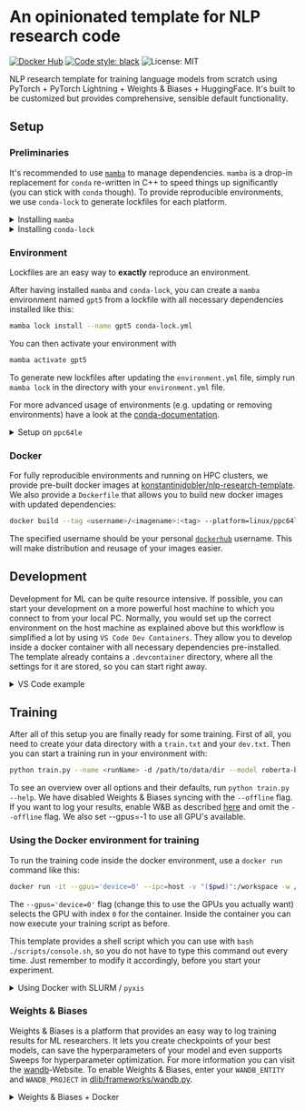 # An opinionated template for NLP research code

[![Docker Hub](https://img.shields.io/docker/v/konstantinjdobler/nlp-research-template/latest?color=blue&label=docker&logo=docker)](https://hub.docker.com/r/konstantinjdobler/nlp-research-template/tags) [![Code style: black](https://img.shields.io/badge/code%20style-black-000000.svg)](https://github.com/psf/black) ![License: MIT](https://img.shields.io/github/license/konstantinjdobler/nlp-research-template?color=green)

NLP research template for training language models from scratch using PyTorch + PyTorch Lightning + Weights & Biases + HuggingFace. It's built to be customized but provides comprehensive, sensible default functionality.

## Setup

### Preliminaries

It's recommended to use [`mamba`](https://github.com/mamba-org/mamba) to manage dependencies. `mamba` is a drop-in replacement for `conda` re-written in C++ to speed things up significantly (you can stick with `conda` though). To provide reproducible environments, we use `conda-lock` to generate lockfiles for each platform.

<details><summary>Installing <code>mamba</code></summary>

<p>

On Unix-like platforms, run the snippet below. Otherwise, visit the [mambaforge repo](https://github.com/conda-forge/miniforge#mambaforge). Note this does not use the Anaconda installer, which reduces bloat.

```bash
curl -L -O "https://github.com/conda-forge/miniforge/releases/latest/download/Mambaforge-$(uname)-$(uname -m).sh"
bash Mambaforge-$(uname)-$(uname -m).sh
```

<details><summary>using Windows</summary>

<p>

When installing Mamba on Windows you will need to add its Script-folder to your **PATH** environment variable. This folder is by default located at 
```bash
C:\Users\user\mambaforge\Scripts
```
Afterwards, you will be able to run `mamba` commands simply from your command line. Note that you might not be able to activate your created environments within `powershell`. A simple workaround would be to use `cmd` instead.
</details>

</details>

<details><summary>Installing <code>conda-lock</code></summary>

<p>

The preferred method is to install conda-lock into your `mamba` / `conda` `base` environment using `mamba install -c conda-forge -n base conda-lock`. Then, you can access conda-lock via the automatic subcommand discovery (e.g. `mamba lock --version`). Otherwise, visit the [conda-lock repo](https://github.com/conda/conda-lock). For basic usage, have a look at the commands below:

```bash
mamba lock install --name gpt5 conda-lock.yml # create environment with name gpt5 based on lockfile
mamba lock # create new lockfile based on environment.yml
mamba lock --update <package-name> # update specific packages in lockfile
```

</details>


### Environment

Lockfiles are an easy way to **exactly** reproduce an environment.

After having installed `mamba` and `conda-lock`, you can create a `mamba` environment named `gpt5` from a lockfile with all necessary dependencies installed like this:

```bash
mamba lock install --name gpt5 conda-lock.yml
```

You can then activate your environment with
```bash
mamba activate gpt5
```

To generate new lockfiles after updating the `environment.yml` file, simply run `mamba lock` in the directory with your `environment.yml` file.

For more advanced usage of environments (e.g. updating or removing environments) have a look at the [conda-documentation](https://conda.io/projects/conda/en/latest/user-guide/tasks/manage-environments.html#removing-an-environment).

<details><summary>Setup on <code>ppc64le</code></summary>

<p>

**If you're not using a PowerPC machine, do not worry about this.**

Whenever you create an environment for a different processor architecture, you will need to use the packages suited for it. IBM PowerPC machines for example use a special processor architecture called <code>ppc64le</code>. 
Setting up the environment therefore is slightly more tricky because the official channels do not provide packages compiled for <code>ppc64le</code>. However, we can use the amazing [Open-CE channel](https://ftp.osuosl.org/pub/open-ce/current/) instead. A lockfile containing the relevant dependencies is already prepared in <code>ppc64le.conda-lock.yml</code> and the environment again can be simply installed with:

```bash
mamba lock install --name gpt5-ppc64le ppc64le.conda-lock.yml
```

Dependencies for <code>ppce64le</code> should go into the seperate <code>ppc64le.environment.yml</code> file. Use the following command to generate a new lockfile after updating the dependencies:

```bash
mamba lock --file ppc64le.environment.yml --lockfile ppc64le.conda-lock.yml
```

</p>
</details>

### Docker

For fully reproducible environments and running on HPC clusters, we provide pre-built docker images at [konstantinjdobler/nlp-research-template](https://hub.docker.com/r/konstantinjdobler/nlp-research-template/tags). We also provide a `Dockerfile` that allows you to build new docker images with updated dependencies:

```bash
docker build --tag <username>/<imagename>:<tag> --platform=linux/ppc64le .
```
The specified username should be your personal [`dockerhub`](https://hub.docker.com) username. This will make distribution and reusage of your images easier.

## Development
Development for ML can be quite resource intensive. If possible, you can start your development on a more powerful host machine to which you connect to from your local PC. Normally, you would set up the correct environment on the host machine as explained above but this workflow is simplified a lot by using `VS Code Dev Containers`. They allow you to develop inside a docker container with all necessary dependencies pre-installed.  The template already contains a `.devcontainer` directory, where all the settings for it are stored, so you can start right away.
<details><summary>VS Code example</summary>

<p>

After having installed the [Remote-SSH-](https://code.visualstudio.com/docs/remote/ssh), and [Dev Containers-Extension](https://code.visualstudio.com/docs/devcontainers/containers), you set up your `DEV Container` in the following way:

1. Establish the SSH-connection with the host by opening your VS Code command pallet and typing <code>Remote-SSH: Connect to Host</code>. Now you can connect to your host machine.
2. Open the folder that contains this template on the host machine.
3. VS Code will automatically detect the `.devcontainer` directory and ask you to reopen the folder in a DEV-Container.
4. Press `Reopen in Container' and wait for VS Code to set everything up.

When using this workflow you will have to adapt `"runArgs": ["--ipc=host", "--gpus", "device=CHANGE_ME"]` in [`.devcontainer/devcontainer.json`](.devcontainer/devcontainer.json) and specify the GPU-devices you are actually going to use on the host machine for your development. Optionally you can mount cache files with `"mounts": ["source=/MY_HOME_DIR/.cache,target=/home/mamba/.cache,type=bind"]`.

Additionally, you can set the `WANDB_API_KEY` in your remote environment; it will then be automatically mapped into the container.

</p>
</details>

## Training

After all of this setup you are finally ready for some training. First of all, you need to create your data directory with a `train.txt` and your `dev.txt`. Then you can start a training run in your environment with:

```bash
python train.py --name <runName> -d /path/to/data/dir --model roberta-base --gpus=-1 --offline
```

To see an overview over all options and their defaults, run `python train.py --help`.
We have disabled Weights & Biases syncing with the `--offline` flag. If you want to log your results, enable W&B as described [here](#weights--biases) and omit the `--offline` flag. We also set --gpus=-1 to use all GPU's available.

### Using the Docker environment for training
To run the training code inside the docker environment, use a `docker run` command like this:
```bash
docker run -it --gpus='device=0' --ipc=host -v "($pwd)":/workspace -w /workspace <IMAGENAME> bash
```
The `--gpus='device=0'` flag (change this to use the GPUs you actually want) selects the GPU with index `0` for the container. Inside the container you can now execute your training script as before.

This template provides a shell script which you can use with `bash ./scripts/console.sh`, so you do not have to type this command out every time. Just remember to modify it accordingly, before you start your experiment.

<details><summary>Using Docker with SLURM / <code>pyxis</code></summary>

<p>

For security reasons, `docker` might be disabled on your HPC cluster. You might be able to use the SLURM plugin `pyxis` instead like this:

```bash
srun ... --container-image konstantinjdobler/nlp-research-template:latest --container-name torch-cuda python train.py ...
```

This uses [`enroot`](https://github.com/NVIDIA/enroot) under the hood to import your docker image and run your code inside the container. See the [`pyxis` documentation](https://github.com/NVIDIA/pyxis) for more options, such as `--container-mounts` or `--container-writable`.

If you want to run an interactive session with bash don't forget the `--pty` flag, otherwise the environment won't be activated properly.
</p>
</details>

### Weights & Biases
Weights & Biases is a platform that provides an easy way to log training results for ML researchers. It lets you create checkpoints of your best models, can save the hyperparameters of your model and even supports Sweeps for hyperparameter optimization. For more information you can visit the [wandb](https://wandb.ai/site)-Website.
To enable Weights & Biases, enter your `WANDB_ENTITY` and `WANDB_PROJECT` in [dlib/frameworks/wandb.py](dlib/frameworks/wandb.py).
<details><summary>Weights & Biases + Docker</summary>

<p>

 When using docker you also have to provide your `WANDB_API_KEY`. You can find your personal key at [wandb.ai/authorize](https://app.wandb.ai/authorize). Either set `WANDB_API_KEY` on your host machine and use the `docker` flag `--env WANDB_API_KEY` when starting your run or use wandb docker-run instead of docker run.

</p>
</details>







